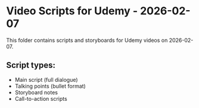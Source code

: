 # Video Scripts for Udemy - 2026-02-07

This folder contains scripts and storyboards for Udemy videos on 2026-02-07.

## Script types:
- Main script (full dialogue)
- Talking points (bullet format)
- Storyboard notes
- Call-to-action scripts
